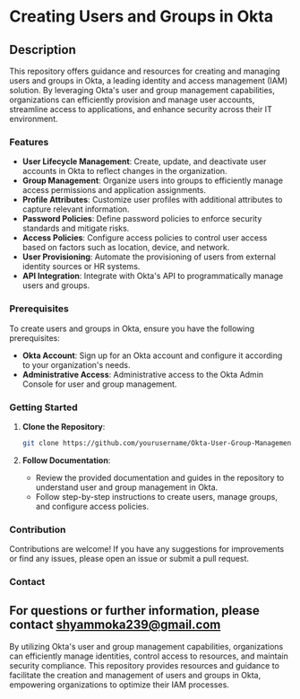 # Creating Users and Groups in Okta

## Description

This repository offers guidance and resources for creating and managing users and groups in Okta, a leading identity and access management (IAM) solution. By leveraging Okta's user and group management capabilities, organizations can efficiently provision and manage user accounts, streamline access to applications, and enhance security across their IT environment.

### Features

- **User Lifecycle Management**: Create, update, and deactivate user accounts in Okta to reflect changes in the organization.
- **Group Management**: Organize users into groups to efficiently manage access permissions and application assignments.
- **Profile Attributes**: Customize user profiles with additional attributes to capture relevant information.
- **Password Policies**: Define password policies to enforce security standards and mitigate risks.
- **Access Policies**: Configure access policies to control user access based on factors such as location, device, and network.
- **User Provisioning**: Automate the provisioning of users from external identity sources or HR systems.
- **API Integration**: Integrate with Okta's API to programmatically manage users and groups.

### Prerequisites

To create users and groups in Okta, ensure you have the following prerequisites:

- **Okta Account**: Sign up for an Okta account and configure it according to your organization's needs.
- **Administrative Access**: Administrative access to the Okta Admin Console for user and group management.

### Getting Started

1. **Clone the Repository**:
   ```sh
   git clone https://github.com/yourusername/Okta-User-Group-Management.git
   ```

2. **Follow Documentation**:
   - Review the provided documentation and guides in the repository to understand user and group management in Okta.
   - Follow step-by-step instructions to create users, manage groups, and configure access policies.

### Contribution

Contributions are welcome! If you have any suggestions for improvements or find any issues, please open an issue or submit a pull request.


### Contact

For questions or further information, please contact  shyammoka239@gmail.com
---

By utilizing Okta's user and group management capabilities, organizations can efficiently manage identities, control access to resources, and maintain security compliance. This repository provides resources and guidance to facilitate the creation and management of users and groups in Okta, empowering organizations to optimize their IAM processes.
